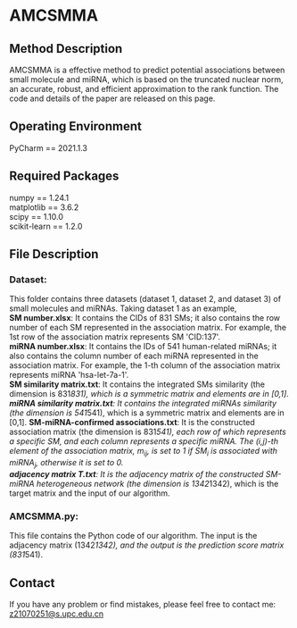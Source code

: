 # AMCSMMA
## Method Description
AMCSMMA is a effective method to predict potential associations between small molecule and miRNA, which is based on the truncated nuclear norm, an accurate, robust, and efficient approximation to the rank function. The code and details of the paper are released on this page.

## Operating Environment
PyCharm == 2021.1.3

## Required Packages
numpy == 1.24.1   
matplotlib == 3.6.2   
scipy == 1.10.0   
scikit-learn == 1.2.0

## File Description
### Dataset: 
This folder contains three datasets (dataset 1, dataset 2, and dataset 3) of small molecules and miRNAs. Taking dataset 1 as an example,    
**SM number.xlsx**: It contains the CIDs of 831 SMs; it also contains the row number of each SM represented in the association matrix. For example, the 1st row of the association matrix represents SM 'CID:137'.   
**miRNA number.xlsx**: It contains the IDs of 541 human-related miRNAs; it also contains the column number of each miRNA represented in the association matrix. For example, the 1-th column of the association matrix represents miRNA 'hsa-let-7a-1'.   
**SM similarity matrix.txt**: It contains the integrated SMs similarity (the dimension is 831*831), which is a symmetric matrix and elements are in [0,1].    
**miRNA similarity matrix.txt**: It contains the integrated miRNAs similarity (the dimension is 541*541), which is a symmetric matrix and elements are in [0,1]. 
**SM-miRNA-confirmed associations.txt**: It is the constructed association matrix (the dimension is 831*541), each row of which represents a specific SM, and each column represents a specific miRNA. The (i,j)-th element of the association matrix, $m_{ij}$, is set to 1 if $SM_i$ is associated with $miRNA_j$, otherwise it is set to 0.    
**adjacency matrix T.txt**: It is the adjacency matrix of the constructed SM-miRNA heterogeneous network (the dimension is 1342*1342), which is the target matrix and the input of our algorithm.
### AMCSMMA.py:   
This file contains the Python code of our algorithm. The input is the adjacency matrix (1342*1342), and the output is the prediction score matrix (831*541).

## Contact
If you have any problem or find mistakes, please feel free to contact me: z21070251@s.upc.edu.cn


